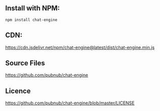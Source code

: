 ## Install with NPM:

```
npm install chat-engine
```

## CDN:

<a href="https://cdn.jsdelivr.net/npm/chat-engine@latest/dist/chat-engine.min.js">https://cdn.jsdelivr.net/npm/chat-engine@latest/dist/chat-engine.min.js</a>

## Source Files

<a href="https://github.com/pubnub/chat-engine">https://github.com/pubnub/chat-engine</a>

## Licence

<a href="https://github.com/pubnub/chat-engine/blob/master/LICENSE">https://github.com/pubnub/chat-engine/blob/master/LICENSE</a>
